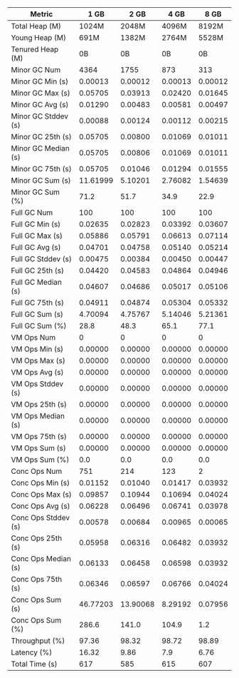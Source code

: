 | Metric | 1 GB | 2 GB | 4 GB | 8 GB |
|------|----|----|----|----|
| Total Heap (M) | 1024M | 2048M | 4096M | 8192M |
| Young Heap (M) | 691M | 1382M | 2764M | 5528M |
| Tenured Heap (M) | 0B | 0B | 0B | 0B |
| Minor GC Num | 4364 | 1755 | 873 | 313 |
| Minor GC Min (s) | 0.00013 | 0.00012 | 0.00013 | 0.00012 |
| Minor GC Max (s) | 0.05705 | 0.03913 | 0.02420 | 0.01645 |
| Minor GC Avg (s) | 0.01290 | 0.00483 | 0.00581 | 0.00497 |
| Minor GC Stddev (s) | 0.00088 | 0.00124 | 0.00112 | 0.00215 |
| Minor GC 25th (s) | 0.05705 | 0.00800 | 0.01069 | 0.01011 |
| Minor GC Median (s) | 0.05705 | 0.00806 | 0.01069 | 0.01011 |
| Minor GC 75th (s) | 0.05705 | 0.01046 | 0.01294 | 0.01555 |
| Minor GC Sum (s) | 11.61999 | 5.10201 | 2.76082 | 1.54639 |
| Minor GC Sum (%) | 71.2 | 51.7 | 34.9 | 22.9 |
| Full GC Num | 100 | 100 | 100 | 100 |
| Full GC Min (s) | 0.02635 | 0.02823 | 0.03392 | 0.03607 |
| Full GC Max (s) | 0.05886 | 0.05791 | 0.06613 | 0.07114 |
| Full GC Avg (s) | 0.04701 | 0.04758 | 0.05140 | 0.05214 |
| Full GC Stddev (s) | 0.00475 | 0.00384 | 0.00450 | 0.00447 |
| Full GC 25th (s) | 0.04420 | 0.04583 | 0.04864 | 0.04946 |
| Full GC Median (s) | 0.04607 | 0.04686 | 0.05017 | 0.05106 |
| Full GC 75th (s) | 0.04911 | 0.04874 | 0.05304 | 0.05332 |
| Full GC Sum (s) | 4.70094 | 4.75767 | 5.14046 | 5.21361 |
| Full GC Sum (%) | 28.8 | 48.3 | 65.1 | 77.1 |
| VM Ops Num | 0 | 0 | 0 | 0 |
| VM Ops Min (s) | 0.00000 | 0.00000 | 0.00000 | 0.00000 |
| VM Ops Max (s) | 0.00000 | 0.00000 | 0.00000 | 0.00000 |
| VM Ops Avg (s) | 0.00000 | 0.00000 | 0.00000 | 0.00000 |
| VM Ops Stddev (s) | 0.00000 | 0.00000 | 0.00000 | 0.00000 |
| VM Ops 25th (s) | 0.00000 | 0.00000 | 0.00000 | 0.00000 |
| VM Ops Median (s) | 0.00000 | 0.00000 | 0.00000 | 0.00000 |
| VM Ops 75th (s) | 0.00000 | 0.00000 | 0.00000 | 0.00000 |
| VM Ops Sum (s) | 0.00000 | 0.00000 | 0.00000 | 0.00000 |
| VM Ops Sum (%) | 0.0 | 0.0 | 0.0 | 0.0 |
| Conc Ops Num | 751 | 214 | 123 | 2 |
| Conc Ops Min (s) | 0.01152 | 0.01040 | 0.01417 | 0.03932 |
| Conc Ops Max (s) | 0.09857 | 0.10944 | 0.10694 | 0.04024 |
| Conc Ops Avg (s) | 0.06228 | 0.06496 | 0.06741 | 0.03978 |
| Conc Ops Stddev (s) | 0.00578 | 0.00684 | 0.00965 | 0.00065 |
| Conc Ops 25th (s) | 0.05958 | 0.06316 | 0.06482 | 0.03932 |
| Conc Ops Median (s) | 0.06133 | 0.06458 | 0.06598 | 0.03932 |
| Conc Ops 75th (s) | 0.06346 | 0.06597 | 0.06766 | 0.04024 |
| Conc Ops Sum (s) | 46.77203 | 13.90068 | 8.29192 | 0.07956 |
| Conc Ops Sum (%) | 286.6 | 141.0 | 104.9 | 1.2 |
| Throughput (%) | 97.36 | 98.32 | 98.72 | 98.89 |
| Latency (%) | 16.32 | 9.86 | 7.9 | 6.76 |
| Total Time (s) | 617 | 585 | 615 | 607 |
